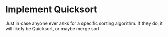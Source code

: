 # Implement Quicksort

Just in case anyone ever asks for a specific sorting algorithm. If they do, it will likely be Quicksort, or maybe merge sort.